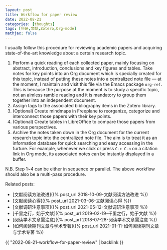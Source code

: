 ```yaml
---
layout: post
title: Workflow for paper review
date: 2022-08-21
categories: [thoughts]
tags: [科研,文献,Zotero,Org-mode]
mathjax: false
---
```


I usually follow this procedure for reviewing academic papers and acquiring state-of-the-art knowledge about a certain research topic.

1.  Perform a quick reading of each collected paper, mainly focusing on abstract, introduction, conclusions and key figures and tables. Take notes for key points into an Org document which is specially created for this topic, instead of putting these notes into a centralized note file — at the moment, I maintain and visit this file via the Emacs package `org-ref`. This is because the purpose at the moment is to study a specific topic, not an aimless ramble reading and it is mandatory to group them together into an independent document.
2.  Assign tags to the associated bibliography items in the Zotero library.
3.  (Optional) Create mindmaps in Freeplane to reorganize, categorize and interconnect those papers with their key points.
4.  (Optional) Create tables in LibreOffice to compare those papers from various perspectives.
5.  Archive the notes taken down in the Org document for the current research topic into the centralized note file. The aim is to treat it as an information database for quick searching and easy accessing in the furture. For example, whenever we click or press `C-c C-o` on a citation link in Org mode, its associated notes can be instantly displayed in a buffer.

N.B. Step 1~4 can be either in sequence or parallel. The above workflow should also be a multi-pass procedure.

Related posts:
* [文献阅读方法改进]({% post_url 2018-10-09-文献阅读方法改进 %})
* [文献阅读心得]({% post_url 2021-03-06-文献阅读心得 %})
* [文献调研注意事项]({% post_url 2021-05-12-文献调研注意事项 %})
* [千里之行，始于文献]({% post_url 2019-02-19-千里之行，始于文献 %})
* [阅读学术文章需注意]({% post_url 2018-07-28-阅读学术文章需注意 %})
* [如何阅读期刊文章与学术专著]({% post_url 2021-01-11-如何阅读期刊文章与学术专著 %})

{{ "2022-08-21-workflow-for-paper-review" | backlink }}
